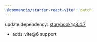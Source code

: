 ```yaml
---
'@commencis/starter-react-vite': patch
---
```


update dependency: storybook@8.4.7

- adds vite@6 support

